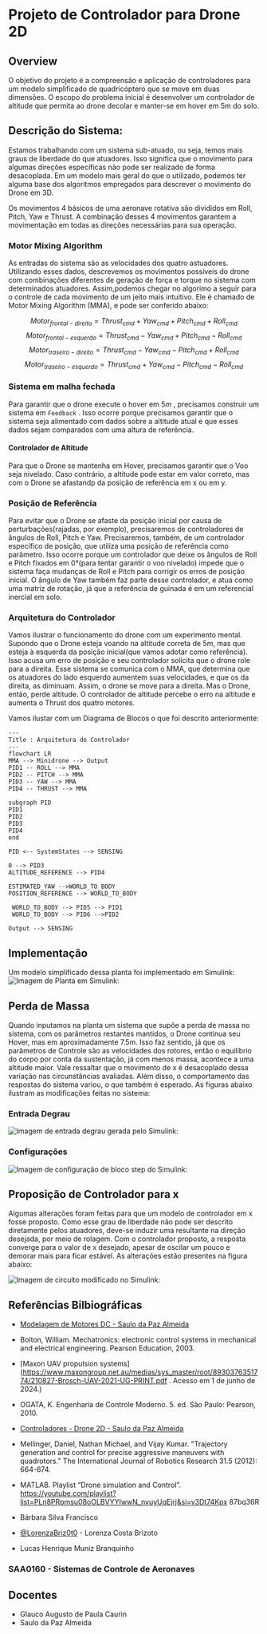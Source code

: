 
# Projeto de Controlador para Drone 2D
## Overview
O objetivo do projeto é a compreensão e aplicação de controladores para um modelo simplificado de quadricóptero que se move em duas dimensões. O escopo do problema inicial é desenvolver um controlador de altitude que permita ao drone decolar e manter-se em hover em 5m do solo.

## Descrição do Sistema:
Estamos trabalhando com um sistema sub-atuado, ou seja, temos mais graus de liberdade do que atuadores. Isso significa que o movimento para algumas direções específicas não pode ser realizado de forma desacoplada. Em um modelo mais geral do que o utilizado, podemos ter alguma base dos algoritmos empregados para descrever o movimento do Drone em 3D.

Os movimentos 4 básicos de uma aeronave rotativa são divididos em Roll, Pitch, Yaw e Thrust. A combinação desses 4 movimentos garantem a movimentação em todas as direções necessárias para sua operação.


### Motor Mixing Algorithm
As entradas do sistema são as velocidades dos quatro astuadores. Utilizando esses dados, descrevemos os movimentos possíveis do drone com combinações diferentes de geração de força e torque no sistema com determinados atuadores. Assim,podemos chegar no algorimo a seguir para o controle de cada movimento de um jeito mais intuitivo. Ele é chamado de Motor Mixing Algorithm (MMA), e pode ser conferido abaixo:

$$Motor_{frontal-direito} = Thrust_{cmd} + Yaw_{cmd} + Pitch_{cmd} + Roll_{cmd} $$
$$Motor_{frontal-esquerdo} = Thrust_{cmd} - Yaw_{cmd} + Pitch_{cmd} - Roll_{cmd} $$
$$Motor_{traseiro-direito} = Thrust_{cmd} - Yaw_{cmd} -Pitch_{cmd}  + Roll_{cmd} $$
$$Motor_{traseiro-esquerdo} =Thrust_{cmd} + Yaw_{cmd} -Pitch_{cmd} - Roll_{cmd} $$

### Sistema em malha fechada 
Para garantir que o drone execute o hover em $5 m$ , precisamos construir um sistema em ```Feedback``` . Isso ocorre porque precisamos garantir que o sistema seja alimentado com dados sobre a altitude atual e que esses dados sejam comparados com uma altura de referência.

#### Controlador de Altitude
Para que o Drone se mantenha em Hover, precisamos garantir que o Voo seja nivelado. Caso contrário, a altitude pode estar em valor correto, mas com o Drone se afastandp da posição de referência em x ou em y.

### Posição de Referência
Para evitar que o Drone se afaste da posição inicial por causa de perturbações(rajadas, por exemplo), precisaremos de controladores de ângulos de Roll, Pitch e Yaw. Precisaremos, também, de um controlador específico de posição, que utiliza uma posição de referência como parâmetro. Isso ocorre porque um controlador que deixe os ângulos de Roll e Pitch fixados em 0°(para tentar garantir o voo nivelado) impede que o sistema faça mudanças de Roll e Pitch para corrigir os erros de posição inicial. O ângulo de Yaw também faz parte desse controlador, e atua como uma matriz de rotação, já que a referência de guinada é em um referencial inercial em solo.

### Arquitetura do Controlador
Vamos ilustrar o funcionamento do drone com um experimento mental. Supondo que o Drone esteja voando na altitude correta de $5m$, mas que esteja à esquerda da posição inicial(que vamos adotar como referência). Isso acusa um erro de posição e seu controlador solicita que o drone role para a direita. Esse sistema  se comunica com o MMA, que determina que os atuadores do lado esquerdo aumentem suas velocidades, e que os da direita, as diminuam. Assim, o drone se move para a direita. Mas o Drone, então, perde altitude. O controlador de altitude percebe o erro na altitude e aumenta o Thrust dos quatro motores. 

Vamos ilustar com um Diagrama de Blocos o que foi descrito anteriormente:
```mermaid
---
Title : Arquitetura do Controlador
---
flowchart LR
MMA --> Minidrone --> Output
PID1 -- ROLL --> MMA
PID2 -- PITCH --> MMA
PID3 -- YAW --> MMA
PID4 -- THRUST --> MMA

subgraph PID
PID1 
PID2 
PID3 
PID4 
end

PID <-- SystemStates --> SENSING

0 --> PID3
ALTITUDE_REFERENCE --> PID4

ESTIMATED_YAW -->WORLD_TO_BODY
POSITION_REFERENCE --> WORLD_TO_BODY

 WORLD_TO_BODY --> PID5 --> PID1
 WORLD_TO_BODY --> PID6 -->PID2

Output --> SENSING
```

## Implementação
Um modelo simplificado dessa planta foi implementado em Simulink:
![Imagem de Planta em Simulink:](https://i.ibb.co/r0y1Dzn/Simulink.jpg)

## Perda de Massa
Quando inputamos na planta um sistema que supõe a perda de massa no sistema, com os parãmetros restantes mantidos, o Drone continua seu Hover, mas em aproximadamente 7.5m. Isso faz sentido, já que os parâmetros de Controle são as velocidades dos rotores, então o equilíbrio do corpo por conta da sustentação, já com menos massa, acontece a uma altitude maior. Vale ressaltar que o movimento de x é desacoplado dessa variação nas circunstâncias avaliadas. Além disso, o comportamento das respostas do sistema variou, o que também é esperado.
As figuras abaixo ilustram as modificações feitas no sistema:
### Entrada Degrau
![Imagem de entrada degrau gerada pelo Simulink:](https://i.ibb.co/MDVWSrT/Perda1.jpg)

### Configurações
![Imagem de configuração de bloco step do Simulink:](https://i.ibb.co/yVk7rFR/perda2.jpg)

## Proposição de Controlador para x
Algumas alterações foram feitas para que um modelo de controlador em x fosse proposto. Como esse grau de liberdade não pode ser descrito diretamente pelos atuadores, deve-se induzir uma resultante na direção desejada, por meio de rolagem. Com o controlador proposto, a resposta converge para o valor de x desejado, apesar de oscilar um pouco e demorar mais para ficar estável. As alterações estão presentes na figura abaixo:

![Imagem de circuito modificado no Simulink:](https://i.ibb.co/V9n7279/Altera1.png)



## Referências Bilbiográficas

 - [Modelagem de Motores DC - Saulo da Paz Almeida](https://doc-00-1g-prod-02-apps-viewer.googleusercontent.com/viewer2/prod-02/pdf/usn95j7fpmmicbpeidtbnds409f01978/vollffg3qc2gsr4javi2umpb9saprvbo/1720517475000/3/108605637848060273413/APznzaZReAMit9l5ZMsInqhtCcwvp5m348bI6VeVC_s1GWayIXZouR3uNhTWV6tcO8NINWuuGpwrnwjaMpaQTtZW9AfPXnB4FeyQlTZL1AqjdAZIUarE0CBHmp8CHVEmSYCX_x-7QZTX4e5APw0HCbgzbPT35QerKwTdWFYyxlXud6fpLScMosfx98izQ97gAy3z5zMSz2vIYlxXmpUh6ZP87fOAyj_6VDss9IablygkxAgm_pNQkvX3p2oyEIAC6MO0-ph6hetW-C8zld_-9tMxlfP7htOKobXQsO_3r84XbkIGyS4lSPO65jOFBlXGcJ2uXCWy12aiBOSwhHMe1OpZZZ13kkfKgozsix0aQwy_h4VeUDx6FM-OuSirnHKXFQWTv1BqV29QCVyuWbVHNTPEB7MoaxiWdCQQkxyUEgZQrF9kbUGwzc8=?authuser=0&nonce=asnmgp77mrqta&user=108605637848060273413&hash=nscmvshi28oabt8f8al7ve4s64b13s35)
 - Bolton, William. Mechatronics: electronic control systems in mechanical and electrical
engineering. Pearson Education, 2003.
 - [Maxon UAV propulsion systems](https://www.maxongroup.net.au/medias/sys_master/root/8930376351774/210827-Brosch-UAV-2021-UG-PRINT.pdf . Acesso em 1 de junho de 2024.)
 - OGATA, K. Engenharia de Controle Moderno. 5. ed. São Paulo: Pearson, 2010.
 - [Controladores - Drone 2D - Saulo da Paz Almeida](https://doc-08-7g-prod-03-apps-viewer.googleusercontent.com/viewer2/prod-03/pdf/mprnna3hsbkv2i5tf837evej0501245p/qbenbqa157vku6bitqkqjj79cpasbb85/1720531350000/3/108605637848060273413/APznzaYJYH-F-W4mpyZ6oM3MpwsLlUsDvZDn11qkcoZP7MsZ81ebrxCpiDsGk4x2qfV8y3ZVD_sO5a3l5mxylNJWgDL8EciBHFPjrX7KT-Je-uJbV5PSHdGJ_XP1HYlQOsFCJn3vsh3Dfg1p3K3RM1GbmeQLUgYDcImLMITswqrP9_9JAROQcO1KjzLSQUK-6EUIYpfeQuvOmUyHsJ_AsXtnNA0DnqKj0y8WI9RaQM3HGDYEtMM5J326YrbkajCd6YZWybOsSaE32_wGo9Vr1NCajQqSVhGQO9jK7Rul8XdhLsXnedWhepSVjvPseH5mx2lQ9idRIOsdPdQklbKwxExj7wOKhk0TVjqoNdXKaa66H9q8SQlTFam_CjYqporJqZEtm_1BI3O79TbwGbWSBwP9LougvywtgIf-_AtRtrKoV-y363ok7Zc=?authuser=0&nonce=f4kgvle7a9nga&user=108605637848060273413&hash=n8sf1mq8u1tcl67ffn3ekdotfdqiuj6b)
 - Mellinger, Daniel, Nathan Michael, and Vijay Kumar. "Trajectory generation and control
for precise aggressive maneuvers with quadrotors." The International Journal of Robotics
Research 31.5 (2012): 664-674.
 -  MATLAB. Playlist “Drone simulation and Control”.
https://youtube.com/playlist?list=PLn8PRpmsu08oOLBVYYIwwN_nvuyUqEjrj&si=v3Dt74Kpx
87bq36R

- Bárbara Silva Francisco
- [@LorenzaBriz0t0](https://github.com/LorenzaBriz0t0) - Lorenza Costa Brizoto
- Lucas Henrique Muniz Branquinho

### SAA0160 - Sistemas de Controle de Aeronaves
## Docentes
- Glauco Augusto de Paula Caurin
- Saulo da Paz Almeida





